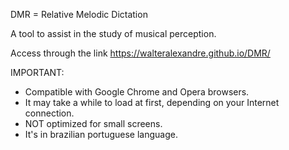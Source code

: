DMR = Relative Melodic Dictation

A tool to assist in the study of musical perception.

Access through the link https://walteralexandre.github.io/DMR/

IMPORTANT:
- Compatible with Google Chrome and Opera browsers.
- It may take a while to load at first, depending on your Internet connection.
- NOT optimized for small screens.
- It's in brazilian portuguese language.
